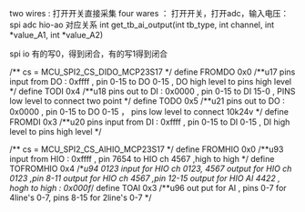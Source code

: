 two wires : 打开开关直接采集
four wares ： 打开开关，打开adc，输入电压：
spi adc hio-ao 对应关系
int get_tb_ai_output(int tb_type, int channel, int *value_A1, int *value_A2)

spi io 有的写0，得到闭合，有的写1得到闭合

/** cs = MCU_SPI2_CS_DIDO_MCP23S17 */
define FROMDO 0x0 /**u17 pins input from DO : 0xffff , pin 0-15 to DO 0-15 , DO high level to pins high level */
define TODI 0x4   /**u18 pins out   to   DI : 0x0000 ,    pin 0-15 to DI 15-0 , PINS low level to connect two point */
define TODO 0x5   /**u21 pins out   to   DO : 0x0000 ,   pin 0-15 to DO 0-15 ， pins low level to connect 10k24v */
define FROMDI 0x3 /**u20 pins input from DI : 0xffff , pin 0-15 to DI 0-15 , DI high level to pins high level */

/** cs = MCU_SPI2_CS_AIHIO_MCP23S17 */
define FROMHIO 0x0   /**u93 input from HIO : 0xffff , pin 7654 to HIO ch 4567 ,high to high */
define TOFROMHIO 0x4 /**u94 0123 input for HIO ch 0123, 4567 output for HIO ch 0123 ,pin 8-11 output for HIO ch 4567 ,pin 12-15 output for HIO AI 4422 , hogh to high : 0x000f*/
define TOAI 0x3      /**u96 out put for AI , pins 0-7 for 4line's 0-7, pins 8-15 for 2line's 0-7 */
